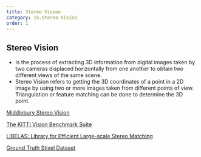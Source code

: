 ```yaml
---
title: Stereo Vision
category: 15.Stereo Vision
order: 1
---
```

## Stereo Vision
* Is the process of extracting 3D information from digital images taken by two cameras displaced horizontally from one another to obtain two different views of the same scene.
* Stereo Vision refers to getting the 3D coordinates of a point in a 2D image by using two or more images taken from different points of view. Triangulation or feature matching can be done to determine the 3D point.


[Middlebury Stereo Vision](https://vision.middlebury.edu/stereo/)

[The KITTI Vision Benchmark Suite](http://www.cvlibs.net/datasets/kitti/eval_stereo_flow.php?benchmark=stero)

[LIBELAS: Library for Efficient Large-scale Stereo Matching](http://www.cvlibs.net/software/libelas/)

[Ground Truth Stixel Dataset](http://ww1.6d-vision.com/)